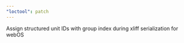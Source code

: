 ```yaml
---
"loctool": patch
---
```


Assign structured unit IDs with group index during xliff serialization for webOS
